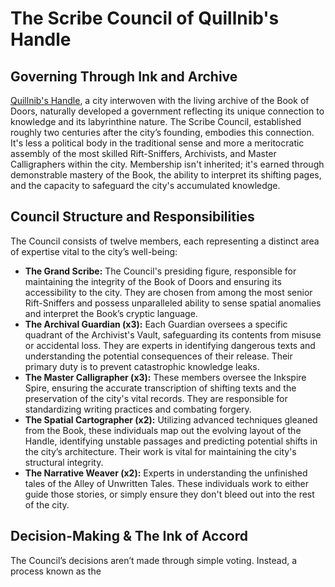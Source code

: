 # The Scribe Council of Quillnib's Handle

## Governing Through Ink and Archive

[Quillnib's Handle](/geography/settlement/city/quillnibs-handle.md), a city interwoven with the living archive of the Book of Doors, naturally developed a government reflecting its unique connection to knowledge and its labyrinthine nature. The Scribe Council, established roughly two centuries after the city’s founding, embodies this connection. It's less a political body in the traditional sense and more a meritocratic assembly of the most skilled Rift-Sniffers, Archivists, and Master Calligraphers within the city. Membership isn't inherited; it's earned through demonstrable mastery of the Book, the ability to interpret its shifting pages, and the capacity to safeguard the city's accumulated knowledge.

## Council Structure and Responsibilities

The Council consists of twelve members, each representing a distinct area of expertise vital to the city’s well-being:

*   **The Grand Scribe:** The Council's presiding figure, responsible for maintaining the integrity of the Book of Doors and ensuring its accessibility to the city. They are chosen from among the most senior Rift-Sniffers and possess unparalleled ability to sense spatial anomalies and interpret the Book’s cryptic language.
*   **The Archival Guardian (x3):** Each Guardian oversees a specific quadrant of the Archivist's Vault, safeguarding its contents from misuse or accidental loss. They are experts in identifying dangerous texts and understanding the potential consequences of their release. Their primary duty is to prevent catastrophic knowledge leaks.
*   **The Master Calligrapher (x3):** These members oversee the Inkspire Spire, ensuring the accurate transcription of shifting texts and the preservation of the city's vital records. They are responsible for standardizing writing practices and combating forgery.
*   **The Spatial Cartographer (x2):** Utilizing advanced techniques gleaned from the Book, these individuals map out the evolving layout of the Handle, identifying unstable passages and predicting potential shifts in the city’s architecture. Their work is vital for maintaining the city's structural integrity.
*   **The Narrative Weaver (x2):** Experts in understanding the unfinished tales of the Alley of Unwritten Tales. These individuals work to either guide those stories, or simply ensure they don't bleed out into the rest of the city.

## Decision-Making & The Ink of Accord

The Council’s decisions aren’t made through simple voting. Instead, a process known as the 
